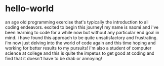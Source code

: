 # hello-world
an age old programming exercise that's typically the introduction to all coding endeavors. excited to begin this journey!
my name is naomi and i've been learning to code for a while now but without any particular end goal in mind. i have found this approach to be quite unsatisfactory and frustrating. i'm now just delving into the world of code again and this time hoping and working for better results to my pursuits! i'm also a student of computer science at college and this is quite the impetus to get good at coding and find that it doesn't have to be drab or annoying!
